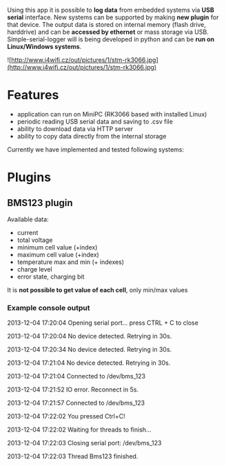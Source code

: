 Using this app it is possible to **log data** from embedded systems via **USB serial** interface. New systems can be supported by making **new plugin** for that device. The output data is stored on internal memory (flash drive, harddrive) and can be **accessed by ethernet** or mass storage via USB. Simple-serial-logger will is being developed in python and can be **run on Linux/Windows systems**.

![http://www.i4wifi.cz/out/pictures/1/stm-rk3066.jpg](http://www.i4wifi.cz/out/pictures/1/stm-rk3066.jpg)

# Features #

  * application can run on MiniPC (RK3066 based with installed Linux)
  * periodic reading USB serial data and saving to .csv file
  * ability to download data via HTTP server
  * ability to copy data directly from the internal storage

Currently we have implemented and tested following systems:

# Plugins #

## BMS123 plugin ##

Available data:
  * current
  * total voltage
  * minimum cell value (+index)
  * maximum cell value (+index)
  * temperature max and min (+ indexes)
  * charge level
  * error state, charging bit

It is **not possible to get value of each cell**, only min/max values

### Example console output ###

2013-12-04 17:20:04 Opening serial port... press CTRL + C to close

2013-12-04 17:20:04 No device detected. Retrying in 30s.

2013-12-04 17:20:34 No device detected. Retrying in 30s.

2013-12-04 17:21:04 No device detected. Retrying in 30s.

2013-12-04 17:21:04 Connected to /dev/bms\_123

2013-12-04 17:21:52 IO error. Reconnect in 5s.

2013-12-04 17:21:57 Connected to /dev/bms\_123

2013-12-04 17:22:02 You pressed Ctrl+C!

2013-12-04 17:22:02 Waiting for threads to finish...

2013-12-04 17:22:03 Closing serial port: /dev/bms\_123

2013-12-04 17:22:03 Thread Bms123 finished.